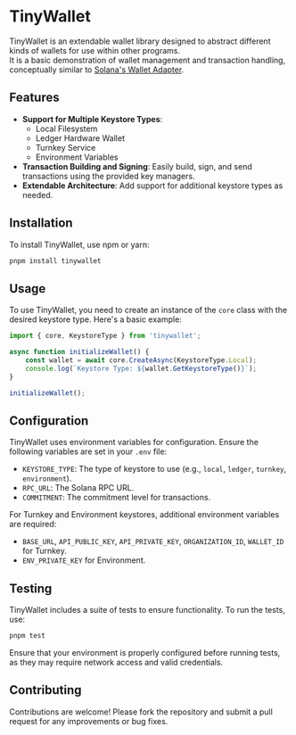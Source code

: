 # TinyWallet

TinyWallet is an extendable wallet library designed to abstract different kinds of wallets for use within other programs.  
It is a basic demonstration of wallet management and transaction handling, conceptually similar to [Solana's Wallet Adapter](https://github.com/solana-labs/wallet-adapter).

## Features

- **Support for Multiple Keystore Types**: 
  - Local Filesystem
  - Ledger Hardware Wallet
  - Turnkey Service
  - Environment Variables
- **Transaction Building and Signing**: Easily build, sign, and send transactions using the provided key managers.
- **Extendable Architecture**: Add support for additional keystore types as needed.

## Installation

To install TinyWallet, use npm or yarn:

```bash
pnpm install tinywallet
```

## Usage

To use TinyWallet, you need to create an instance of the `core` class with the desired keystore type. Here's a basic example:

```javascript
import { core, KeystoreType } from 'tinywallet';

async function initializeWallet() {
    const wallet = await core.CreateAsync(KeystoreType.Local);
    console.log(`Keystore Type: ${wallet.GetKeystoreType()}`);
}

initializeWallet();
```

## Configuration

TinyWallet uses environment variables for configuration. Ensure the following variables are set in your `.env` file:

- `KEYSTORE_TYPE`: The type of keystore to use (e.g., `local`, `ledger`, `turnkey`, `environment`).
- `RPC_URL`: The Solana RPC URL.
- `COMMITMENT`: The commitment level for transactions.

For Turnkey and Environment keystores, additional environment variables are required:

- `BASE_URL`, `API_PUBLIC_KEY`, `API_PRIVATE_KEY`, `ORGANIZATION_ID`, `WALLET_ID` for Turnkey.
- `ENV_PRIVATE_KEY` for Environment.

## Testing

TinyWallet includes a suite of tests to ensure functionality. To run the tests, use:

```bash
pnpm test
```

Ensure that your environment is properly configured before running tests, as they may require network access and valid credentials.

## Contributing

Contributions are welcome! Please fork the repository and submit a pull request for any improvements or bug fixes.